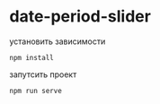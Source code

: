 # date-period-slider

установить зависимости
```
npm install
```

запутсить проект
```
npm run serve
```

